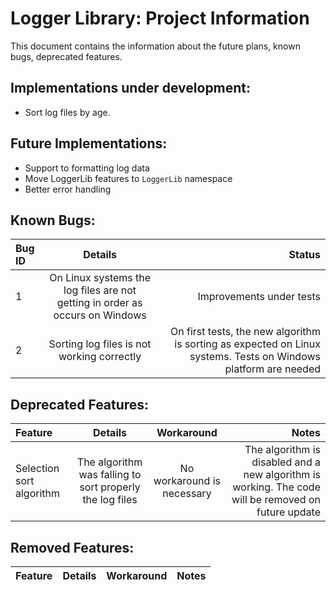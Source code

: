 # Logger Library: Project Information

This document contains the information about the future plans, known bugs, deprecated features.

## Implementations under development:

- Sort log files by age.

## Future Implementations:

- Support to formatting log data
- Move LoggerLib features to `LoggerLib` namespace
- Better error handling

## Known Bugs:

| Bug ID | Details | Status |
| :---   | :---:   | ---:   |
| 1 | On Linux systems the log files are not getting in order as occurs on Windows | Improvements under tests |
| 2 | Sorting log files is not working correctly | On first tests, the new algorithm is sorting as expected on Linux systems. Tests on Windows platform are needed |

## Deprecated Features:

| Feature | Details | Workaround | Notes |
| :------ | :-----: | :--------: | ----: |
| Selection sort algorithm | The algorithm was falling to sort properly the log files | No workaround is necessary | The algorithm is disabled and a new algorithm is working. The code will be removed on future update |

## Removed Features:

| Feature | Details | Workaround | Notes |
| :------ | :-----: | :--------: | ----: |
